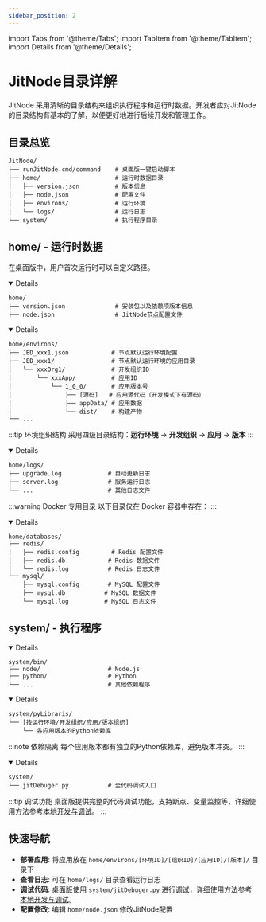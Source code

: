 ```yaml
---
sidebar_position: 2
---
```


import Tabs from '@theme/Tabs';
import TabItem from '@theme/TabItem';
import Details from '@theme/Details';

# JitNode目录详解

JitNode 采用清晰的目录结构来组织执行程序和运行时数据。开发者应对JitNode的目录结构有基本的了解，以便更好地进行后续开发和管理工作。

## 目录总览

<Tabs>
  <TabItem value="overview" label="总览" default>

```
JitNode/
├── runJitNode.cmd/command    # 桌面版一键启动脚本
├── home/                     # 运行时数据目录
│   ├── version.json          # 版本信息
│   ├── node.json             # 配置文件
│   ├── environs/             # 运行环境
│   └── logs/                 # 运行日志
└── system/                   # 执行程序目录
```
  </TabItem>
  
  <TabItem value="home" label="home/ 目录">

## home/ - 运行时数据
在桌面版中，用户首次运行时可以自定义路径。
<Details summary="📋 ./ - 配置文件" open>

```
home/
├── version.json              # 安装包以及依赖项版本信息
├── node.json                 # JitNode节点配置文件
```

</Details>

<Details summary="🌍 environs/ - 运行环境" open>

```
home/environs/
├── JED_xxx1.json            # 节点默认运行环境配置
├── JED_xxx1/                # 节点默认运行环境的应用目录
│   └── xxxOrg1/             # 开发组织ID
│       └── xxxApp/          # 应用ID
│           └── 1_0_0/       # 应用版本号
│               ├── [源码]   # 应用源代码（开发模式下有源码）
│               ├── appData/ # 应用数据
│               └── dist/    # 构建产物
└── ...
```

:::tip 环境组织结构
采用四级目录结构：**运行环境** → **开发组织** → **应用** → **版本**
:::

</Details>

<Details summary="📝 logs/ - 运行日志" open>

```
home/logs/
├── upgrade.log             # 自动更新日志
├── server.log              # 服务运行日志
└── ...                     # 其他日志文件
```

</Details>

:::warning Docker 专用目录
以下目录仅在 Docker 容器中存在：
:::

<Details summary="🗄️ databases/ - 内置数据库的文件" open>

```
home/databases/
├── redis/
│   ├── redis.config         # Redis 配置文件
│   ├── redis.db            # Redis 数据文件
│   └── redis.log           # Redis 日志文件
└── mysql/
    ├── mysql.config        # MySQL 配置文件
    ├── mysql.db           # MySQL 数据文件
    └── mysql.log          # MySQL 日志文件
```

</Details>

  </TabItem>
  
  <TabItem value="system" label="system/ 目录">

## system/ - 执行程序

<Details summary="🔧 bin/ - 第三方程序" open>

```
system/bin/
├── node/                   # Node.js
├── python/                 # Python
└── ...                     # 其他依赖程序
```

</Details>

<Details summary="📚 pyLibraris/ - 各应用的Python依赖库" open>

```
system/pyLibraris/
└── [按运行环境/开发组织/应用/版本组织]
    └── 各应用版本的Python依赖库
```

:::note 依赖隔离
每个应用版本都有独立的Python依赖库，避免版本冲突。
:::

</Details>

<Details summary="🐛 调试工具 (仅桌面版)" open>

```
system/
└── jitDebuger.py           # 全代码调试入口
```

:::tip 调试功能
桌面版提供完整的代码调试功能，支持断点、变量监控等，详细使用方法参考[本地开发与调试](../04进阶指南/01本地开发与调试)。
:::

</Details>

  </TabItem>
</Tabs>

## 快速导航

- **部署应用**: 将应用放在 `home/environs/[环境ID]/[组织ID]/[应用ID]/[版本]/` 目录下
- **查看日志**: 可在 `home/logs/` 目录查看运行日志
- **调试代码**: 桌面版使用 `system/jitDebuger.py` 进行调试，详细使用方法参考[本地开发与调试](../04进阶指南/01本地开发与调试)。
- **配置修改**: 编辑 `home/node.json` 修改JitNode配置





